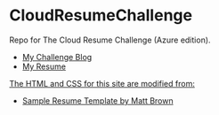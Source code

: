 # CloudResumeChallenge

Repo for The Cloud Resume Challenge (Azure edition).

<ul>
  <li><a href="https://dev.to/danielhinden/my-cloud-resume-challenge-journey-3oj2">My Challenge Blog</a></li>
  <li><a href="https://resume.hindentech.com">My Resume</li>
</ul>

The HTML and CSS for this site are modified from:
<ul>
  <li><a href="https://www.w3schools.com](https://sampleresumetemplate.net">Sample Resume Template by Matt Brown</a></li>
</ul>
